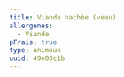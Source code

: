```yaml
---
title: Viande hachée (veau)
allergenes:
  - Viande
pFrais: true
type: animaux
uuid: 49e00c1b
---
```


